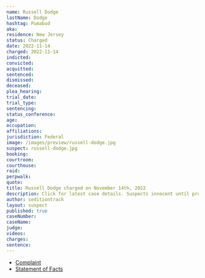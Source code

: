 ```yaml
---
name: Russell Dodge
lastName: Dodge
hashtag: Pumabud
aka:
residence: New Jersey
status: Charged
date: 2022-11-14
charged: 2022-11-14
indicted:
convicted:
acquitted:
sentenced:
dismissed:
deceased:
plea_hearing:
trial_date:
trial_type:
sentencing:
status_conference:
age:
occupation:
affiliations:
jurisdiction: Federal
image: /images/preview/russell-dodge.jpg
suspect: russell-dodge.jpg
booking:
courtroom:
courthouse:
raid:
perpwalk:
quote:
title: Russell Dodge charged on November 14th, 2022
description: Click for latest case details. Suspects innocent until proven guilty.
author: seditiontrack
layout: suspect
published: true
caseNumber: 
caseName:
judge:
videos:
charges:
sentence:
---
```

- [Complaint](https://www.justice.gov/usao-dc/case-multi-defendant/file/1551996/download)
- [Statement of Facts](https://www.justice.gov/usao-dc/case-multi-defendant/file/1552001/download)
